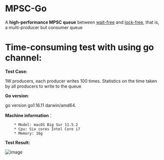 # MPSC-Go

A **high-performance MPSC queue** between [wait-free](https://en.wikipedia.org/wiki/Non-blocking_algorithm) and [lock-free](https://en.wikipedia.org/wiki/Non-blocking_algorithm), that is, a multi-producer but consumer queue

# Time-consuming test with using go channel:

**Test Case:** 

  1W producers, each producer writes 100 times. Statistics on the time taken by all producers to write to the queue
  
**Go version**: 
  
  go version go1.16.11 darwin/amd64.    
   
**Machine information**：   
   
        * Model: macOS Big Sur 11.5.2       
        * Cpu: Six cores Intel Core i7   
        * Memory: 16g
        
**Test Result:**
  

   
  ![image](https://user-images.githubusercontent.com/17305630/159618064-3e4fcd10-3440-494b-bc07-54a5777fe73a.png)
